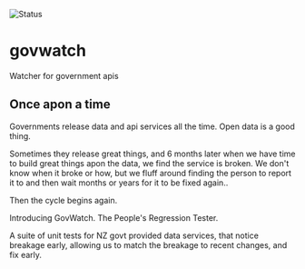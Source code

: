 ![Status](https://travis-ci.org/NZGovWatch/govwatch.svg?branch=master)



# govwatch
Watcher for government apis


## Once apon a time
Governments release data and api services all the time. Open data is a good thing.

Sometimes they release great things, and 6 months later when we have time to build great things apon the data, we find the service is broken. We don't know when it broke or how, but we fluff around finding the person to report it to and then wait months or years for it to be fixed again.. 

Then the cycle begins again.

Introducing GovWatch. The People's Regression Tester.

A suite of unit tests for NZ govt provided data services, that notice breakage early, allowing us to match the breakage to recent changes, and fix early.


